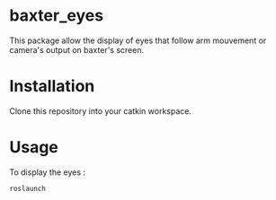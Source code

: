# baxter_eyes

This package allow the display of eyes that follow arm mouvement or camera's output on baxter's screen.

# Installation

Clone this repository into your catkin workspace.

# Usage

To display the eyes :
```
roslaunch 
```
